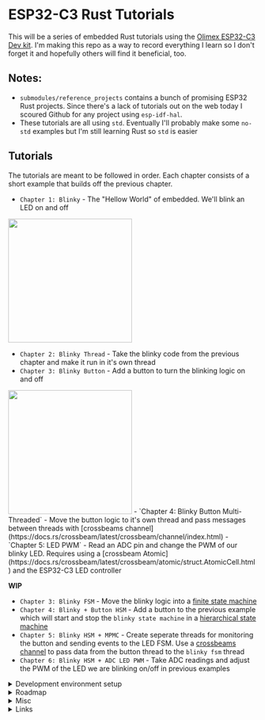 # ESP32-C3 Rust Tutorials

This will be a series of embedded Rust tutorials using the [Olimex ESP32-C3 Dev kit](https://www.olimex.com/Products/IoT/ESP32-C3/ESP32-C3-DevKit-Lipo/open-source-hardware). I'm making this repo as a way to record everything I learn so I don't forget it and hopefully others will find it beneficial, too.

## Notes:
- `submodules/reference_projects` contains a bunch of promising ESP32 Rust projects.  Since there's a lack of tutorials out on the web today I scoured Github for any project using `esp-idf-hal`.
- These tutorials are all using `std`.  Eventually I'll probably make some `no-std` examples but I'm still learning Rust so `std` is easier

## Tutorials
The tutorials are meant to be followed in order.  Each chapter consists of a short example that builds off the previous chapter.

- `Chapter 1: Blinky` - The "Hellow World" of embedded.  We'll blink an LED on and off
<img src="./pics/blinky.gif" width="250" height="250"/>

- `Chapter 2: Blinky Thread` - Take the blinky code from the previous chapter and make it run in it's own thread
- `Chapter 3: Blinky Button` - Add a button to turn the blinking logic on and off
<img src="./pics/blinky-btn.gif" width="250" height="250"/>
- `Chapter 4: Blinky Button Multi-Threaded` - Move the button logic to it's own thread and pass messages between threads with [crossbeams channel](https://docs.rs/crossbeam/latest/crossbeam/channel/index.html)
- `Chapter 5: LED PWM` - Read an ADC pin and change the PWM of our blinky LED. Requires using a [crossbeam Atomic](https://docs.rs/crossbeam/latest/crossbeam/atomic/struct.AtomicCell.html) and the ESP32-C3 LED controller

<b>WIP</b>
- `Chapter 3: Blinky FSM` - Move the blinky logic into a [finite state machine](https://brilliant.org/wiki/finite-state-machines)
- `Chapter 4: Blinky + Button HSM` - Add a button to the previous example which will start and stop the `blinky state machine` in a [hierarchical state machine](https://www.eventhelix.com/design-patterns/hierarchical-state-machine)
- `Chapter 5: Blinky HSM + MPMC` - Create seperate threads for monitoring the button and sending events to the LED FSM. Use a [crossbeams channel](https://docs.rs/crossbeam/latest/crossbeam/channel/index.html) to pass data from the button thread to the `blinky fsm` thread
- `Chapter 6: Blinky HSM + ADC LED PWM` - Take ADC readings and adjust the PWM of the LED we are blinking on/off in previous examples


<details>
  <summary>Development environment setup</summary>
  
1. [Install](https://github.com/esp-rs/rust-build) Rust and Xtensa build tools
    - Make sure to `sudo chmod +x export-esp.sh`
2. Start a project using the [esp-idf-template](https://github.com/esp-rs/esp-idf-template) from the private repo home `dir`. I chose all the default options
```
# STD Project
cargo generate https://github.com/esp-rs/esp-idf-template cargo
# NO-STD (Bare-metal) Project
cargo generate https://github.com/esp-rs/esp-template
```
3. Build the `Hello World` program by running `cargo build` in the new project dir. This will take a while to build the first time:
```
cd esp32-rust
cargo build
...
Finished dev [optimized + debuginfo] target(s) in 6m 40s
```
4. Flash the ESP32 with the build artifact:
```
espflash /dev/ttyACM0 target/riscv32imc-esp-espidf/debug/project
```
5. Connect to ESP32 and monitor
```
espmonitor /dev/ttyACM0
```
 </details>

<details>
  <summary>Roadmap</summary>
  
- Logging (https://github.com/knurling-rs/defmt)
- uSD card
- Debug project (https://github.com/knurling-rs/probe-run)
- MQTT transfer
- Pub/sub (https://github.com/jakmeier/nuts)
- Timer to generate blinky
- DMA
- SPI
- OTA
- I2C
- CLI
- UART
- Crash dumps and diagnostics


Other interesting crates/ideas:
- [static assertions](https://github.com/nvzqz/static-assertions-rs)
- [lazy static](https://github.com/rust-lang-nursery/lazy-static.rs)
</details>


<details>
  <summary>Misc</summary>
  
[Singletons in Embedded Rust](https://docs.rust-embedded.org/book/peripherals/singletons.html)

Pull in code for submodules with:
```
git submodule update --init --recursive
```
</details>


<details>
  <summary>Links</summary>

- [150+ ESP32 project](https://microcontrollerslab.com/esp32-tutorials-projects/)
- [Wokwi ESP32 Rust](https://wokwi.com/rust)
- [ESP32 Tutorials](https://embeddedexplorer.com/esp32/)
- [160+ ESP32 Projects, Tutorials, and Guides](https://randomnerdtutorials.com/projects-esp32/)

